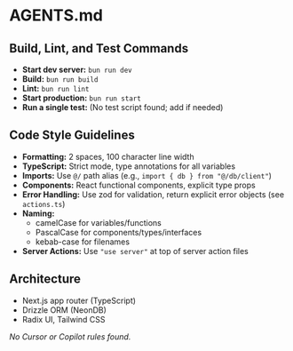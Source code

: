 # AGENTS.md

## Build, Lint, and Test Commands

- **Start dev server:** `bun run dev`
- **Build:** `bun run build`
- **Lint:** `bun run lint`
- **Start production:** `bun run start`
- **Run a single test:** (No test script found; add if needed)

## Code Style Guidelines

- **Formatting:** 2 spaces, 100 character line width
- **TypeScript:** Strict mode, type annotations for all variables
- **Imports:** Use `@/` path alias (e.g., `import { db } from "@/db/client"`)
- **Components:** React functional components, explicit type props
- **Error Handling:** Use zod for validation, return explicit error objects (see `actions.ts`)
- **Naming:**
  - camelCase for variables/functions
  - PascalCase for components/types/interfaces
  - kebab-case for filenames
- **Server Actions:** Use `"use server"` at top of server action files

## Architecture

- Next.js app router (TypeScript)
- Drizzle ORM (NeonDB)
- Radix UI, Tailwind CSS

_No Cursor or Copilot rules found._
